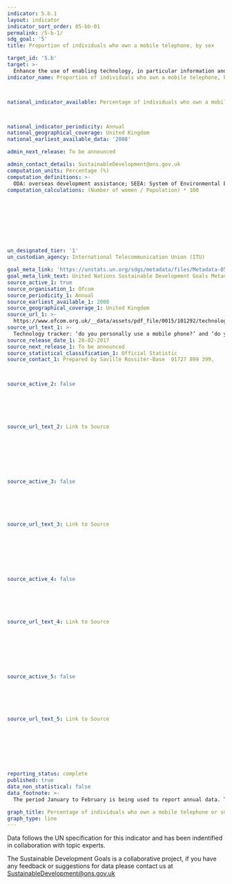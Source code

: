 ```yaml
---
indicator: 5.b.1
layout: indicator
indicator_sort_order: 05-bb-01
permalink: /5-b-1/
sdg_goal: '5'
title: Proportion of individuals who own a mobile telephone, by sex

target_id: '5.b'
target: >-
  Enhance the use of enabling technology, in particular information and communications technology, to promote the empowerment of women
indicator_name: Proportion of individuals who own a mobile telephone, by sex



national_indicator_available: Percentage of individuals who own a mobile telephone or smartphone



national_indicator_periodicity: Annual
national_geographical_coverage: United Kingdom
national_earliest_available_data: '2008'

admin_next_release: To be announced

admin_contact_details: SustainableDevelopment@ons.gov.uk
computation_units: Percentage (%)
computation_definitions: >-
  ODA: overseas development assistance; SEEA: System of Environmental Economic Accounting; EPEA: Environmental Protection Expenditure Accounts; UNCEEA: UN Committee on Environmental Economic Accounting; BIOFIN: Biodiversity Finance Initiative.
computation_calculations: (Number of women / Population) * 100









un_designated_tier: '1'
un_custodian_agency: International Telecommunication Union (ITU)

goal_meta_link: 'https://unstats.un.org/sdgs/metadata/files/Metadata-05-0B-01.pdf'
goal_meta_link_text: United Nations Sustainable Development Goals Metadata (PDF 211 KB)
source_active_1: true
source_organisation_1: Ofcom
source_periodicity_1: Annual
source_earliest_available_1: 2008
source_geographical_coverage_1: United Kingdom
source_url_1: >-
  https://www.ofcom.org.uk/__data/assets/pdf_file/0015/101292/technology-tracker-data-tables-h1-2017.pdf
source_url_text_1: >-
  Technology tracker: ‘do you personally use a mobile phone?’ and ‘do you personally use a smartphone?’
source_release_date_1: 28-02-2017
source_next_release_1: To be announced
source_statistical_classification_1: Official Statistic 
source_contact_1: Prepared by Saville Rossiter-Base  01727 899 399, 



source_active_2: false






source_url_text_2: Link to Source








source_active_3: false






source_url_text_3: Link to Source








source_active_4: false






source_url_text_4: Link to Source








source_active_5: false






source_url_text_5: Link to Source








reporting_status: complete
published: true
data_non_statistical: false
data_footnote: >-
  The period January to February is being used to report annual data. The date on the X axis is the year at the start of the period

graph_title: Percentage of individuals who own a mobile telephone or smartphone
graph_type: line
---
```

Data follows the UN specification for this indicator and has been indentified in collaboration with topic experts.
  
The Sustainable Development Goals is a collaborative project, if you have any feedback or suggestions for data please contact us at <SustainableDevelopment@ons.gov.uk>


